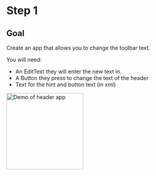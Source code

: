 Step 1
===

Goal
---

Create an app that allows you to change the toolbar text.

You will need:

* An EditText they will enter the new text in.
* A Button they press to change the text of the header
* Text for the hint and button text (in xml)

<img src="https://lh3.googleusercontent.com/IvVo_ifl4u5irIxTsvC18SXTJbh6hdjF2yTIiBHMPk0fMki0JY5FH0wm7wlEEhc68hvpvhPn1p6XDpR_jWjax2IQLb4flvwrnHSpADmZRoVddCrdlQ-hFB2636fHp8V86MIAWHooigboMuM1b_XCq0QqB_GrmwxijzVR8Ea2d5SmBG8IAABFGAE6ATfJZQWogf27LN9NtxPx5PHmuiRtvGtX3-2T0nXkBTdzz8lPUrLJbdLfda1QnyhrIx4OFdNIDtWe0nz7sQsyiOVKp4Dq5J5zQToMliW8VmffUbUwrHLgEzPa1BDc5rNkEtfPffadOGpXEt_nclX_w5qpTrDhLStCU-oTRrlCJNdkOu2Ah7dr32f0GzScgdxUiC-ELrVF4yv0m29iM_F2b6lyC54jPYSEP4F2qHOpv02-XNGYDl_dtCNETPBdf6taHNNcUJhB-8UoqdGtvxHpEj17ZAzU4e6Fpj2E-iwMEdNAgOl_Y6q76zMPA1aoKqNwD_o1iiKkZHyLmVc9LnsIfrLKL4wEKhIB2WBVehRhO76dgQO15JcwYSsOTAV5zCqJeDmbXaSG-B7dgdFCPwxe2pVCJpY_yG2KuptSZcdiFQ9p-qxS9suRMYeaQg=w480-h984-no" alt="Demo of header app" style="width: 200px;" />

